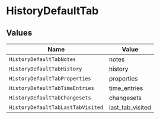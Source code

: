 # HistoryDefaultTab


## Values

| Name                              | Value                             |
| --------------------------------- | --------------------------------- |
| `HistoryDefaultTabNotes`          | notes                             |
| `HistoryDefaultTabHistory`        | history                           |
| `HistoryDefaultTabProperties`     | properties                        |
| `HistoryDefaultTabTimeEntries`    | time_entries                      |
| `HistoryDefaultTabChangesets`     | changesets                        |
| `HistoryDefaultTabLastTabVisited` | last_tab_visited                  |